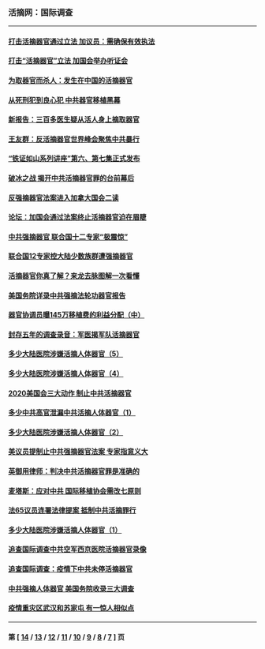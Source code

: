 ### 活摘网：国际调查
---
#### [打击活摘器官通过立法 加议员：需确保有效执法](../../pages/nf5947/n13886356.md?02220430) 
#### [打击“活摘器官”立法 加国会举办听证会](../../pages/nf5947/n13869362.md?02220430) 
#### [为取器官而杀人：发生在中国的活摘器官](../../pages/nf5947/n13794731.md?02220430) 
#### [从死刑犯到良心犯 中共器官移植黑幕](../../pages/nf5947/n13764669.md?02220430) 
#### [新报告：三百多医生疑从活人身上摘取器官](../../pages/nf5947/n13703044.md?02220430) 
#### [王友群：反活摘器官世界峰会聚焦中共暴行](../../pages/nf5947/n13250738.md?02220430) 
#### [“铁证如山系列讲座”第六、第七集正式发布](../../pages/nf5947/n13106287.md?02220430) 
#### [破冰之战 揭开中共活摘器官罪的台前幕后](../../pages/nf5947/n13082457.md?02220430) 
#### [反强摘器官法案进入加拿大国会二读](../../pages/nf5947/n13033450.md?02220430) 
#### [论坛：加国会通过法案终止活摘器官迫在眉睫](../../pages/nf5947/n13029839.md?02220430) 
#### [中共强摘器官 联合国十二专家“极震惊”](../../pages/nf5947/n13024313.md?02220430) 
#### [联合国12专家控大陆少数族群遭强摘器官](../../pages/nf5947/n13023877.md?02220430) 
#### [活摘器官你真了解？来龙去脉图解一次看懂](../../pages/nf5947/n13013820.md?02220430) 
#### [美国务院详录中共强摘法轮功器官报告](../../pages/nf5947/n12944519.md?02220430) 
#### [器官协调员曝145万移植费的利益分配（中）](../../pages/nf5947/n12894547.md?02220430) 
#### [封存五年的调查录音：军医揭军队活摘器官](../../pages/nf5947/n12798692.md?02220430) 
#### [多少大陆医院涉嫌活摘人体器官（5）](../../pages/nf5947/n12768383.md?02220430) 
#### [多少大陆医院涉嫌活摘人体器官（4）](../../pages/nf5947/n12664434.md?02220430) 
#### [2020美国会三大动作 制止中共活摘器官](../../pages/nf5947/n12682004.md?02220430) 
#### [多少中共高官泄漏中共活摘人体器官（1）](../../pages/nf5947/n12671234.md?02220430) 
#### [多少大陆医院涉嫌活摘人体器官（2）](../../pages/nf5947/n12655589.md?02220430) 
#### [美议员提制止中共强摘器官法案 专家指意义大](../../pages/nf5947/n12630561.md?02220430) 
#### [英御用律师：判决中共活摘器官罪是准确的](../../pages/nf5947/n12580740.md?02220430) 
#### [麦塔斯：应对中共 国际移植协会需改七原则](../../pages/nf5947/n12514711.md?02220430) 
#### [法65议员连署法律提案 抵制中共活摘罪行](../../pages/nf5947/n12437047.md?02220430) 
#### [多少大陆医院涉嫌活摘人体器官（1）](../../pages/nf5947/n12414284.md?02220430) 
#### [追查国际调查中共空军西京医院活摘器官录像](../../pages/nf5947/n12348837.md?02220430) 
#### [追查国际调查：疫情下中共未停活摘器官](../../pages/nf5947/n12273415.md?02220430) 
#### [中共强摘人体器官 美国务院收录三大调查](../../pages/nf5947/n12181488.md?02220430) 
#### [疫情重灾区武汉和苏家屯 有一惊人相似点](../../pages/nf5947/n12150824.md?02220430) 

---
#### 第 [ [14](./14.md?02220430) / [13](./13.md?02220430) / [12](./12.md?02220430) / [11](./11.md?02220430) / [10](./10.md?02220430) / [9](./9.md?02220430) / [8](./8.md?02220430) / [7](./7.md?02220430) ] 页
